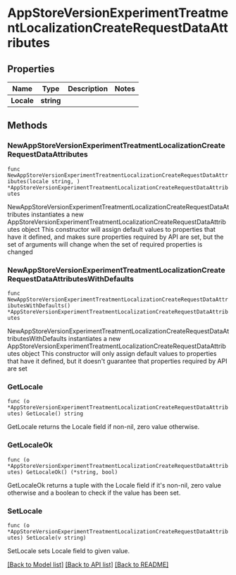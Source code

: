 # AppStoreVersionExperimentTreatmentLocalizationCreateRequestDataAttributes

## Properties

Name | Type | Description | Notes
------------ | ------------- | ------------- | -------------
**Locale** | **string** |  | 

## Methods

### NewAppStoreVersionExperimentTreatmentLocalizationCreateRequestDataAttributes

`func NewAppStoreVersionExperimentTreatmentLocalizationCreateRequestDataAttributes(locale string, ) *AppStoreVersionExperimentTreatmentLocalizationCreateRequestDataAttributes`

NewAppStoreVersionExperimentTreatmentLocalizationCreateRequestDataAttributes instantiates a new AppStoreVersionExperimentTreatmentLocalizationCreateRequestDataAttributes object
This constructor will assign default values to properties that have it defined,
and makes sure properties required by API are set, but the set of arguments
will change when the set of required properties is changed

### NewAppStoreVersionExperimentTreatmentLocalizationCreateRequestDataAttributesWithDefaults

`func NewAppStoreVersionExperimentTreatmentLocalizationCreateRequestDataAttributesWithDefaults() *AppStoreVersionExperimentTreatmentLocalizationCreateRequestDataAttributes`

NewAppStoreVersionExperimentTreatmentLocalizationCreateRequestDataAttributesWithDefaults instantiates a new AppStoreVersionExperimentTreatmentLocalizationCreateRequestDataAttributes object
This constructor will only assign default values to properties that have it defined,
but it doesn't guarantee that properties required by API are set

### GetLocale

`func (o *AppStoreVersionExperimentTreatmentLocalizationCreateRequestDataAttributes) GetLocale() string`

GetLocale returns the Locale field if non-nil, zero value otherwise.

### GetLocaleOk

`func (o *AppStoreVersionExperimentTreatmentLocalizationCreateRequestDataAttributes) GetLocaleOk() (*string, bool)`

GetLocaleOk returns a tuple with the Locale field if it's non-nil, zero value otherwise
and a boolean to check if the value has been set.

### SetLocale

`func (o *AppStoreVersionExperimentTreatmentLocalizationCreateRequestDataAttributes) SetLocale(v string)`

SetLocale sets Locale field to given value.



[[Back to Model list]](../README.md#documentation-for-models) [[Back to API list]](../README.md#documentation-for-api-endpoints) [[Back to README]](../README.md)


